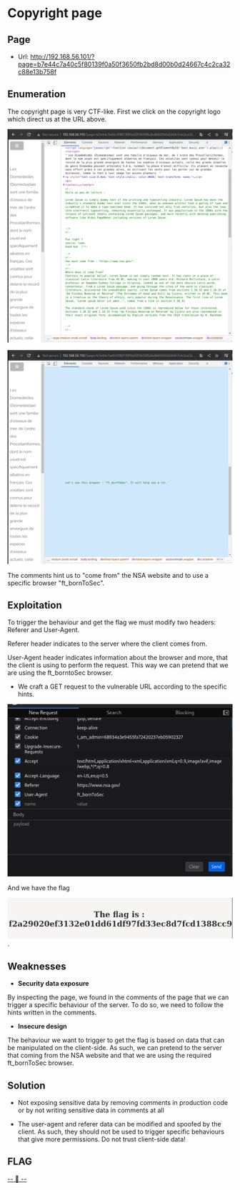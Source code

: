 # Copyright page

## Page

* Url: http://192.168.56.101/?page=b7e44c7a40c5f80139f0a50f3650fb2bd8d00b0d24667c4c2ca32c88e13b758f

## Enumeration

The copyright page is very CTF-like. First we click on the copyright logo which direct us at the URL above.

![Result after inspecting the source code](./Resource/inspectingcode.png)

![Second hint](./Resource/hint2.png)

The comments hint us to "come from" the NSA website and to use a specific browser "ft_bornToSec".

## Exploitation

To trigger the behaviour and get the flag we must modify two headers: Referer and User-Agent.

Referer header indicates to the server where the client comes from.

User-Agent header indicates information about the browser and more, that the client is using to perform the request. This way we can pretend that we are using the ft_borntoSec browser.

* We craft a GET request to the vulnerable URL according to the specific hints.

![Editing the GET request according to the hints](./Resource/3-Request.png)

And we have the flag

![Proof of flag](./Resource/4-Res.png).

## Weaknesses

* **Security data exposure** 

By inspecting the page, we found in the comments of the page that we can trigger a specific behaviour of the server. To do so, we need to follow the hints written in the comments.

* **Insecure design**

The behaviour we want to trigger to get the flag is based on data that can be manipulated on the client-side. As such, we can pretend to the server that coming from the NSA website and that we are using the required ft_bornToSec browser.


## Solution

* Not exposing sensitive data by removing comments in production code or by not writing sensitive data in comments at all

* The user-agent and referer data can be modified and spoofed by the client. As such, they should not be used to trigger specific behaviours that give more permissions. Do not trust client-side data!

## FLAG

[-- 🌱 --][2]

[2]: ./flag.txt
